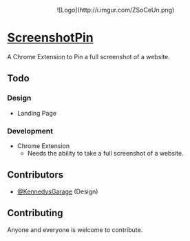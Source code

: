 <p align="center">
  ![Logo](http://i.imgur.com/ZSoCeUn.png)
</p>

# [ScreenshotPin](http://www.screenshotpin.com)

A Chrome Extension to Pin a full screenshot of a website.

## Todo

### Design
 * Landing Page

### Development
 * Chrome Extension
   * Needs the ability to take a full screenshot of a website.

## Contributors
* [@KennedysGarage](http://twitter.com/kennedysgarage) (Design)

## Contributing
Anyone and everyone is welcome to contribute.
